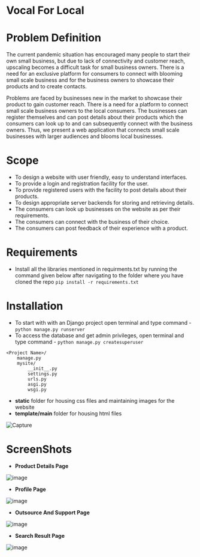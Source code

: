 # Vocal For Local 

# Problem Definition
The current pandemic situation has encouraged many people to start their own small business, but due to lack of connectivity and customer reach, upscaling becomes a difficult task for small business owners.
There is a need for an exclusive platform for consumers to connect with blooming small scale business and for the business owners to showcase their products and to create contacts.

Problems are faced by businesses new in the market to showcase their product to gain customer reach.
There is a need for a platform to connect small scale business owners to the local consumers. The businesses can register themselves and can post details about their products which the consumers can look up to and can subsequently connect with the business owners.
Thus, we present a web application that connects small scale businesses with larger audiences and blooms local businesses.

# Scope
* To design a website with user friendly, easy to understand interfaces.
* To provide a login and registration facility for the user.
* To provide registered users with the facility to post details about their products.
* To design appropriate server backends for storing and retrieving details. 
* The consumers can look up businesses on the website as per their requirements.
* The consumers can connect with the business of their choice.
* The consumers can post feedback of their experience with a product.

# Requirements
* Install all the libraries mentioned in requirments.txt by running the command given below after navigating to the folder where you have cloned the repo
``` pip install -r requirements.txt ```

# Installation
* To start with with an Django project open terminal and type command - ``` python manage.py runserver ```
* To access the database and get admin privileges, open terminal and type command - ``` python manage.py createsuperuser ```

```
<Project Name>/
    manage.py
    mysite/
        __init__.py
        settings.py
        urls.py
        asgi.py
        wsgi.py
```

* **static** folder for housing css files and maintaining images for the website
* **template/main** folder for housing html files


![Capture](https://user-images.githubusercontent.com/69159108/116813110-cfbe3200-ab6f-11eb-95c3-e5826c8b6284.PNG)

# ScreenShots


* **Product Details Page**

![image](https://i.imgur.com/NBvxzYv.png)

* **Profile Page**

![image](https://i.imgur.com/Xhu375C.png)

* **Outsource And Support Page**

![image](https://i.imgur.com/bqxkIqv.png)

* **Search Result Page**

![image](https://i.imgur.com/chNtdK2.png)
